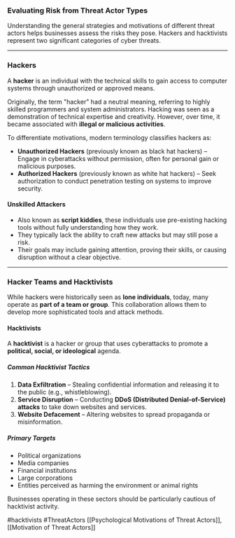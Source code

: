 ### Evaluating Risk from Threat Actor Types

Understanding the general strategies and motivations of different threat actors helps businesses assess the risks they pose. Hackers and hacktivists represent two significant categories of cyber threats.

---

### **Hackers**

A **hacker** is an individual with the technical skills to gain access to computer systems through unauthorized or approved means.

Originally, the term "hacker" had a neutral meaning, referring to highly skilled programmers and system administrators. Hacking was seen as a demonstration of technical expertise and creativity. However, over time, it became associated with **illegal or malicious activities**.

To differentiate motivations, modern terminology classifies hackers as:

- **Unauthorized Hackers** (previously known as black hat hackers) – Engage in cyberattacks without permission, often for personal gain or malicious purposes.
- **Authorized Hackers** (previously known as white hat hackers) – Seek authorization to conduct penetration testing on systems to improve security.

#### **Unskilled Attackers**

- Also known as **script kiddies**, these individuals use pre-existing hacking tools without fully understanding how they work.
- They typically lack the ability to craft new attacks but may still pose a risk.
- Their goals may include gaining attention, proving their skills, or causing disruption without a clear objective.

---

### **Hacker Teams and Hacktivists**

While hackers were historically seen as **lone individuals**, today, many operate as **part of a team or group**. This collaboration allows them to develop more sophisticated tools and attack methods.

#### **Hacktivists**

A **hacktivist** is a hacker or group that uses cyberattacks to promote a **political, social, or ideological** agenda.

##### **Common Hacktivist Tactics**

1. **Data Exfiltration** – Stealing confidential information and releasing it to the public (e.g., whistleblowing).
2. **Service Disruption** – Conducting **DDoS (Distributed Denial-of-Service) attacks** to take down websites and services.
3. **Website Defacement** – Altering websites to spread propaganda or misinformation.

##### **Primary Targets**

- Political organizations
- Media companies
- Financial institutions
- Large corporations
- Entities perceived as harming the environment or animal rights

Businesses operating in these sectors should be particularly cautious of hacktivist activity.

#hacktivists #ThreatActors 
[[Psychological Motivations of Threat Actors]],
[[Motivation of Threat Actors]] 